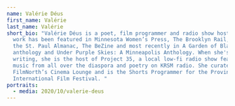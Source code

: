 ```yaml
---
name: Valérie Déus
first_name: Valérie
last_name: Valérie
short_bio: "Valérie Déus is a poet, film programmer and radio show host. Her
  work has been featured in Minnesota Women’s Press, The Brooklyn Rail, Midway,
  the St. Paul Almanac, The BeZine and most recently in A Garden of Black Joy
  anthology and Under Purple Skies: A Minneapolis Anthology. When she's not
  writing, she is the host of Project 35, a local low-fi radio show featuring
  music from all over the diaspora and poetry on KRSM radio. She curates
  FilmNorth’s Cinema Lounge and is the Shorts Programmer for the Provincetown
  International Film Festival. "
portraits:
  - media: 2020/10/valerie-deus
---
```

